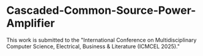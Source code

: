 # Cascaded-Common-Source-Power-Amplifier
This work is submitted to the "International Conference on Multidisciplinary Computer Science, Electrical, Business &amp; Literature (ICMCEL 2025)."
